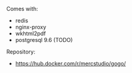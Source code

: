 
Comes with:
* redis
* nginx-proxy
* wkhtml2pdf
* postgresql 9.6 (TODO)

Repository:

* https://hub.docker.com/r/mercstudio/gogo/
